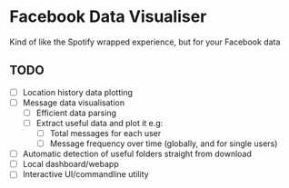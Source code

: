 # Facebook Data Visualiser
Kind of like the Spotify wrapped experience, but for your Facebook data

## TODO
* [ ] Location history data plotting
* [ ] Message data visualisation
    * [ ] Efficient data parsing
    * [ ] Extract useful data and plot it e.g:
        * [ ] Total messages for each user
        * [ ] Message frequency over time (globally, and for single users)
* [ ] Automatic detection of useful folders straight from download
* [ ] Local dashboard/webapp
* [ ] Interactive UI/commandline utility
